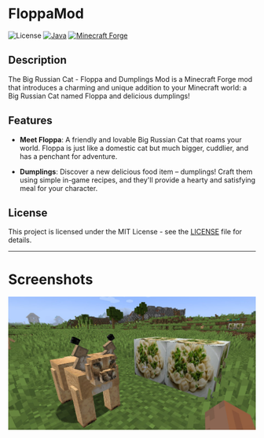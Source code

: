 # FloppaMod

![License](https://img.shields.io/github/license/dmhd6219/FloppaMod)
[![Java](https://img.shields.io/badge/Java-orange.svg)](https://www.java.com/en/)
[![Minecraft Forge](https://img.shields.io/badge/Minecraft%20Forge-brightgreen.svg)](https://files.minecraftforge.net/)

## Description

The Big Russian Cat - Floppa and Dumplings Mod is a Minecraft Forge mod that introduces a charming and unique addition to your Minecraft world: a Big Russian Cat named Floppa and delicious dumplings!

## Features

- **Meet Floppa**: A friendly and lovable Big Russian Cat that roams your world. Floppa is just like a domestic cat but much bigger, cuddlier, and has a penchant for adventure.

- **Dumplings**: Discover a new delicious food item – dumplings! Craft them using simple in-game recipes, and they'll provide a hearty and satisfying meal for your character.

## License

This project is licensed under the MIT License - see the [LICENSE](LICENSE) file for details.

---
# Screenshots
![Image of Floppa](/screenshots/Screenshot_Floppa.jpg)
